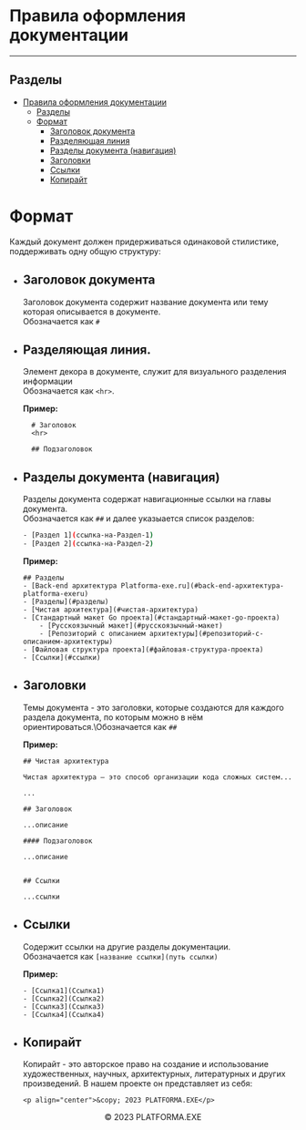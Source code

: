 # Правила оформления документации
<hr>

## Разделы

- [Правила оформления документации](#правила-оформления-документации)
  - [Разделы](#разделы)
  - [Формат](#формат)
    - [Заголовок документа](#заголовок-документа)
    - [Разделяющая линия](#разделяющая-линия)
    - [Разделы документа (навигация)](#разделы-документа-навигация)
    - [Заголовки](#заголовки)
    - [Ссылки](#ссылки)
    - [Копирайт](#копирайт)
  
# Формат

Каждый документ должен придерживаться одинаковой стилистике, поддерживать одну общую структуру:

- ## Заголовок документа
    Заголовок документа содержит название документа или тему которая описывается в документе.\
    Обозначается как `#`

- ## Разделяющая линия.
  Элемент декора в документе, служит для визуального разделения информации \
  Обозначается как `<hr>`.

  **Пример:**

  ```
    # Заголовок
    <hr>

    ## Подзаголовок
  ```
    
- ## Разделы документа (навигация)
    Разделы документа содержат навигационные ссылки на главы документа.\
    Обозначается как `##` и далее указыается список разделов:

    ```bash
    - [Раздел 1](ссылка-на-Раздел-1)
    - [Раздел 2](ссылка-на-Раздел-2)
    ```
    
    **Пример:**

    ```
    ## Разделы
    - [Back-end архитектура Platforma-exe.ru](#back-end-архитектура-platforma-exeru)
    - [Разделы](#разделы)
    - [Чистая архитектура](#чистая-архитектура)
    - [Стандартный макет Go проекта](#стандартный-макет-go-проекта)
        - [Русскоязычный макет](#русскоязычный-макет)
        - [Репозиторий с описанием архитектуры](#репозиторий-с-описанием-архитектуры)
    - [Файловая структура проекта](#файловая-структура-проекта)
    - [Ссылки](#ссылки)
    ```
- ## Заголовки
    Темы документа - это заголовки, которые создаются для каждого раздела документа, по которым можно в нём ориентироваться.\Обозначается как `##` 
    
    **Пример:**

    ```
    ## Чистая архитектура

    Чистая архитектура — это способ организации кода сложных систем...

    ...

    ## Заголовок

    ...описание

    #### Подзаголовок

    ...описание


    ## Ссылки

    ...ссылки
    ```

- ## Ссылки
    Содержит ссылки на другие разделы документации. \
    Обозначается как `[название ссылки](путь ссылки)` 
    
    **Пример:**

    ```
    - [Ссылка1](Ссылка1)
    - [Ссылка2](Ссылка2)
    - [Ссылка3](Ссылка3)
    - [Ссылка4](Ссылка4)
    ```

- ## Копирайт
    Копирайт - это авторское право на создание и использование художественных, научных, архитектурных, литературных и других произведений. В нашем проекте он представляет из себя:

    ```
    <p align="center">&copy; 2023 PLATFORMA.EXE</p>
    ```

<p align="center">&copy; 2023 PLATFORMA.EXE</p>
